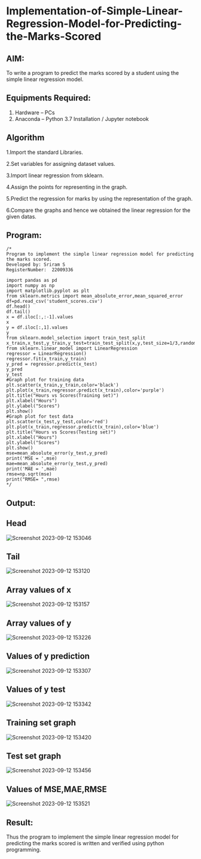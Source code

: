 # Implementation-of-Simple-Linear-Regression-Model-for-Predicting-the-Marks-Scored

## AIM:
To write a program to predict the marks scored by a student using the simple linear regression model.

## Equipments Required:
1. Hardware – PCs
2. Anaconda – Python 3.7 Installation / Jupyter notebook

## Algorithm
1.Import the standard Libraries.

2.Set variables for assigning dataset values.

3.Import linear regression from sklearn.

4.Assign the points for representing in the graph.

5.Predict the regression for marks by using the representation of the graph.

6.Compare the graphs and hence we obtained the linear regression for the given datas.

## Program:
```
/*
Program to implement the simple linear regression model for predicting the marks scored.
Developed by: Sriram S 
RegisterNumber:  22009336

import pandas as pd
import numpy as np
import matplotlib.pyplot as plt
from sklearn.metrics import mean_absolute_error,mean_squared_error
df=pd.read_csv('student_scores.csv')
df.head()
df.tail()
x = df.iloc[:,:-1].values
x
y = df.iloc[:,1].values
y
from sklearn.model_selection import train_test_split
x_train,x_test,y_train,y_test=train_test_split(x,y,test_size=1/3,random_state=0)
from sklearn.linear_model import LinearRegression
regressor = LinearRegression()
regressor.fit(x_train,y_train)
y_pred = regressor.predict(x_test)
y_pred
y_test
#Graph plot for training data
plt.scatter(x_train,y_train,color='black')
plt.plot(x_train,regressor.predict(x_train),color='purple')
plt.title("Hours vs Scores(Training set)")
plt.xlabel("Hours")
plt.ylabel("Scores")
plt.show()
#Graph plot for test data
plt.scatter(x_test,y_test,color='red')
plt.plot(x_train,regressor.predict(x_train),color='blue')
plt.title("Hours vs Scores(Testing set)")
plt.xlabel("Hours")
plt.ylabel("Scores")
plt.show()
mse=mean_absolute_error(y_test,y_pred)
print('MSE = ',mse)
mae=mean_absolute_error(y_test,y_pred)
print('MAE = ',mae)
rmse=np.sqrt(mse)
print("RMSE= ",rmse)
*/
```

## Output:
## Head

![Screenshot 2023-09-12 153046](https://github.com/SriramS22/Implementation-of-Simple-Linear-Regression-Model-for-Predicting-the-Marks-Scored/assets/119094390/3e9c6790-d98d-4875-9fe8-bca8fbcbbcc7)

## Tail

![Screenshot 2023-09-12 153120](https://github.com/SriramS22/Implementation-of-Simple-Linear-Regression-Model-for-Predicting-the-Marks-Scored/assets/119094390/9c575f6b-ac0f-4fe8-add1-a14122e0219e)

## Array values of x

![Screenshot 2023-09-12 153157](https://github.com/SriramS22/Implementation-of-Simple-Linear-Regression-Model-for-Predicting-the-Marks-Scored/assets/119094390/f5feb380-c1c5-496f-bfd5-275b7ad25a72)

## Array values of y

![Screenshot 2023-09-12 153226](https://github.com/SriramS22/Implementation-of-Simple-Linear-Regression-Model-for-Predicting-the-Marks-Scored/assets/119094390/c74a9af1-cc77-4938-8423-08274ea90cf8)

## Values of y prediction

![Screenshot 2023-09-12 153307](https://github.com/SriramS22/Implementation-of-Simple-Linear-Regression-Model-for-Predicting-the-Marks-Scored/assets/119094390/b8003b46-5f19-4068-92ff-b0f99707d0dc)

## Values of y test

![Screenshot 2023-09-12 153342](https://github.com/SriramS22/Implementation-of-Simple-Linear-Regression-Model-for-Predicting-the-Marks-Scored/assets/119094390/10df3f2c-7d8a-4a8d-ad42-7f7341766659)

## Training set graph

![Screenshot 2023-09-12 153420](https://github.com/SriramS22/Implementation-of-Simple-Linear-Regression-Model-for-Predicting-the-Marks-Scored/assets/119094390/645d8f0c-6229-4662-ad0c-0942416a01b2)

## Test set graph

![Screenshot 2023-09-12 153456](https://github.com/SriramS22/Implementation-of-Simple-Linear-Regression-Model-for-Predicting-the-Marks-Scored/assets/119094390/0177519d-11eb-4080-830e-9d04c3311ee2)

## Values of MSE,MAE,RMSE

![Screenshot 2023-09-12 153521](https://github.com/SriramS22/Implementation-of-Simple-Linear-Regression-Model-for-Predicting-the-Marks-Scored/assets/119094390/1ff6ada1-9f2b-42cf-8b1c-35298a2aabec)

## Result:
Thus the program to implement the simple linear regression model for predicting the marks scored is written and verified using python programming.
